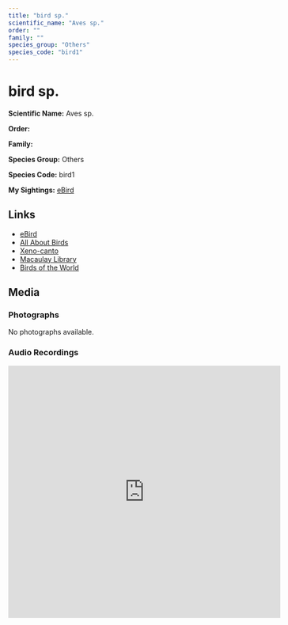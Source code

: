 ```yaml
---
title: "bird sp."
scientific_name: "Aves sp."
order: ""
family: ""
species_group: "Others"
species_code: "bird1"
---
```


# bird sp.

**Scientific Name:** Aves sp.

**Order:** 

**Family:** 

**Species Group:** Others

**Species Code:** bird1

**My Sightings:** [eBird](https://ebird.org/lifelist?r=world&time=life&spp=bird1)

## Links
* [eBird](https://ebird.org/species/bird1) 
* [All About Birds](https://www.allaboutbirds.org/guide/bird1) 
* [Xeno-canto](https://www.xeno-canto.org/species/aves-sp.) 
* [Macaulay Library](https://search.macaulaylibrary.org/catalog?taxonCode=bird1&sort=rating_rank_desc)
* [Birds of the World](https://birdsoftheworld.org/bow/species/bird1)

## Media
### Photographs
No photographs available.

### Audio Recordings
<iframe src="https://macaulaylibrary.org/asset/626684882/embed" width="550" height="510" frameborder="0" allowfullscreen></iframe>
